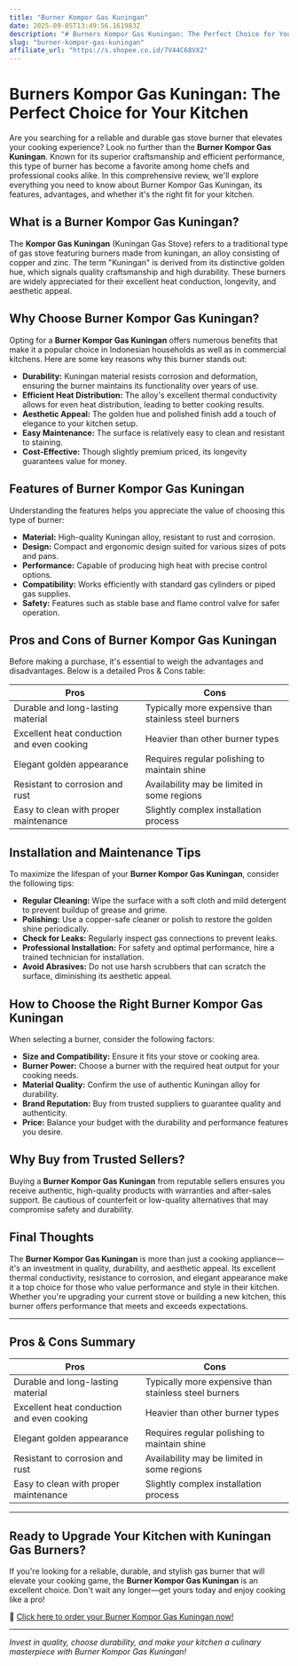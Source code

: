 ```yaml
---
title: "Burner Kompor Gas Kuningan"
date: 2025-09-05T13:49:56.161983Z
description: "# Burners Kompor Gas Kuningan: The Perfect Choice for Your Kitchen..."
slug: "burner-kompor-gas-kuningan"
affiliate_url: "https://s.shopee.co.id/7V44C68VX2"
---
```

# Burners Kompor Gas Kuningan: The Perfect Choice for Your Kitchen

Are you searching for a reliable and durable gas stove burner that elevates your cooking experience? Look no further than the **Burner Kompor Gas Kuningan**. Known for its superior craftsmanship and efficient performance, this type of burner has become a favorite among home chefs and professional cooks alike. In this comprehensive review, we'll explore everything you need to know about Burner Kompor Gas Kuningan, its features, advantages, and whether it's the right fit for your kitchen.

## What is a Burner Kompor Gas Kuningan?

The **Kompor Gas Kuningan** (Kuningan Gas Stove) refers to a traditional type of gas stove featuring burners made from kuningan, an alloy consisting of copper and zinc. The term "Kuningan" is derived from its distinctive golden hue, which signals quality craftsmanship and high durability. These burners are widely appreciated for their excellent heat conduction, longevity, and aesthetic appeal.

## Why Choose Burner Kompor Gas Kuningan?

Opting for a **Burner Kompor Gas Kuningan** offers numerous benefits that make it a popular choice in Indonesian households as well as in commercial kitchens. Here are some key reasons why this burner stands out:

- **Durability:** Kuningan material resists corrosion and deformation, ensuring the burner maintains its functionality over years of use.
- **Efficient Heat Distribution:** The alloy's excellent thermal conductivity allows for even heat distribution, leading to better cooking results.
- **Aesthetic Appeal:** The golden hue and polished finish add a touch of elegance to your kitchen setup.
- **Easy Maintenance:** The surface is relatively easy to clean and resistant to staining.
- **Cost-Effective:** Though slightly premium priced, its longevity guarantees value for money.

## Features of Burner Kompor Gas Kuningan

Understanding the features helps you appreciate the value of choosing this type of burner:

- **Material:** High-quality Kuningan alloy, resistant to rust and corrosion.
- **Design:** Compact and ergonomic design suited for various sizes of pots and pans.
- **Performance:** Capable of producing high heat with precise control options.
- **Compatibility:** Works efficiently with standard gas cylinders or piped gas supplies.
- **Safety:** Features such as stable base and flame control valve for safer operation.

## Pros and Cons of Burner Kompor Gas Kuningan

Before making a purchase, it's essential to weigh the advantages and disadvantages. Below is a detailed Pros & Cons table:

| Pros                                         | Cons                                    |
|----------------------------------------------|----------------------------------------|
| Durable and long-lasting material         | Typically more expensive than stainless steel burners |
| Excellent heat conduction and even cooking | Heavier than other burner types       |
| Elegant golden appearance                  | Requires regular polishing to maintain shine |
| Resistant to corrosion and rust           | Availability may be limited in some regions |
| Easy to clean with proper maintenance     | Slightly complex installation process |

## Installation and Maintenance Tips

To maximize the lifespan of your **Burner Kompor Gas Kuningan**, consider the following tips:

- **Regular Cleaning:** Wipe the surface with a soft cloth and mild detergent to prevent buildup of grease and grime.
- **Polishing:** Use a copper-safe cleaner or polish to restore the golden shine periodically.
- **Check for Leaks:** Regularly inspect gas connections to prevent leaks.
- **Professional Installation:** For safety and optimal performance, hire a trained technician for installation.
- **Avoid Abrasives:** Do not use harsh scrubbers that can scratch the surface, diminishing its aesthetic appeal.

## How to Choose the Right Burner Kompor Gas Kuningan

When selecting a burner, consider the following factors:

- **Size and Compatibility:** Ensure it fits your stove or cooking area.
- **Burner Power:** Choose a burner with the required heat output for your cooking needs.
- **Material Quality:** Confirm the use of authentic Kuningan alloy for durability.
- **Brand Reputation:** Buy from trusted suppliers to guarantee quality and authenticity.
- **Price:** Balance your budget with the durability and performance features you desire.

## Why Buy from Trusted Sellers?

Buying a **Burner Kompor Gas Kuningan** from reputable sellers ensures you receive authentic, high-quality products with warranties and after-sales support. Be cautious of counterfeit or low-quality alternatives that may compromise safety and durability.

## Final Thoughts

The **Burner Kompor Gas Kuningan** is more than just a cooking appliance—it's an investment in quality, durability, and aesthetic appeal. Its excellent thermal conductivity, resistance to corrosion, and elegant appearance make it a top choice for those who value performance and style in their kitchen. Whether you're upgrading your current stove or building a new kitchen, this burner offers performance that meets and exceeds expectations.

---

## Pros & Cons Summary

| Pros                                         | Cons                                    |
|----------------------------------------------|----------------------------------------|
| Durable and long-lasting material         | Typically more expensive than stainless steel burners |
| Excellent heat conduction and even cooking | Heavier than other burner types       |
| Elegant golden appearance                  | Requires regular polishing to maintain shine |
| Resistant to corrosion and rust           | Availability may be limited in some regions |
| Easy to clean with proper maintenance     | Slightly complex installation process |

---

## Ready to Upgrade Your Kitchen with Kuningan Gas Burners?

If you're looking for a reliable, durable, and stylish gas burner that will elevate your cooking game, the **Burner Kompor Gas Kuningan** is an excellent choice. Don't wait any longer—get yours today and enjoy cooking like a pro!

🔗 [Click here to order your Burner Kompor Gas Kuningan now!](https://s.shopee.co.id/7V44C68VX2)

---

*Invest in quality, choose durability, and make your kitchen a culinary masterpiece with Burner Kompor Gas Kuningan!*
